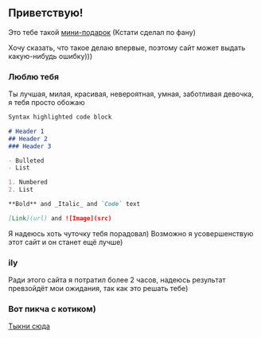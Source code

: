 ##  Приветствую!

Это тебе такой [мини-подарок](https://sun9-65.userapi.com/impg/mCYb2c3TyyxVUPPAFbskLGJPh37LXR083VUCLQ/fgAfrPffyhg.jpg?size=604x592&quality=96&sign=103f05a85b8e0d6d982bc8a61899d4ae&type=album) (Кстати сделал по фану)

Хочу сказать, что такое делаю впервые, поэтому сайт может выдать какую-нибудь ошибку)))

### Люблю тебя
Ты лучшая, милая, красивая, невероятная, умная, заботливая девочка, я тебя просто обожаю

```markdown
Syntax highlighted code block

# Header 1
## Header 2
### Header 3

- Bulleted
- List

1. Numbered
2. List

**Bold** and _Italic_ and `Code` text

[Link](url) and ![Image](src)
```

Я надеюсь хоть чуточку тебя порадовал) Возможно я усовершенствую этот сайт и он станет ещё лучше)

### ily

Ради этого сайта я потратил более 2 часов, надеюсь результат превзойдёт мои ожидания, так как это решать тебе)

### Вот пикча с котиком)

[Тыкни сюда](https://i.pinimg.com/736x/42/cb/fc/42cbfc4a8c44265084b289e36534b4df.jpg)
